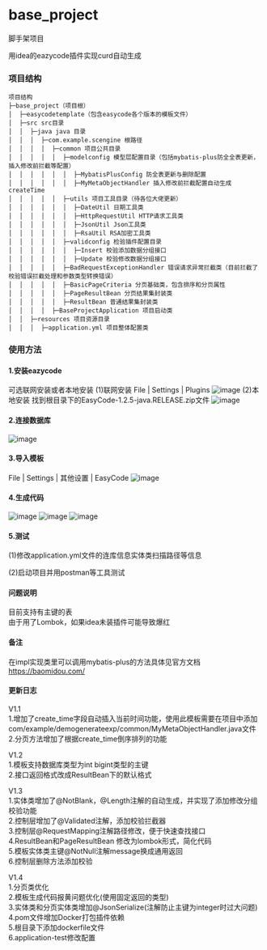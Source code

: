 # base_project

脚手架项目

用idea的eazycode插件实现curd自动生成

### 项目结构
```
项目结构
├─base_project（项目根）
│  ├─easycodetemplate（包含easycode各个版本的模板文件）
│  ├─src src目录
│  │  ├─java java 目录
│  │  │  ├─com.example.scengine 根路径
│  │  │  │  ├─common 项目公共目录
│  │  │  │  │  ├─modelconfig 模型层配置目录（包括mybatis-plus防全全表更新，插入修改前拦截等配置）
│  │  │  │  │  │  ├─MybatisPlusConfig 防全表更新与删除配置
│  │  │  │  │  │  ├─MyMetaObjectHandler 插入修改前拦截配置自动生成createTime
│  │  │  │  │  ├─utils 项目工具目录（待各位大佬更新）
│  │  │  │  │  │  ├─DateUtil 日期工具类
│  │  │  │  │  │  ├─HttpRequestUtil HTTP请求工具类
│  │  │  │  │  │  ├─JsonUtil Json工具类
│  │  │  │  │  │  ├─RsaUtil RSA加密工具类
│  │  │  │  │  ├─validconfig 检验插件配置目录
│  │  │  │  │  │  ├─Insert 校验添加数据分组接口
│  │  │  │  │  │  ├─Update 校验修改数据分组接口
│  │  │  │  │  ├─BadRequestExceptionHandler 错误请求异常拦截类（目前拦截了校验错误拦截处理和参数类型转换错误）
│  │  │  │  │  ├─BasicPageCriteria 分页基础类，包含排序和分页属性
│  │  │  │  │  ├─PageResultBean 分页结果集封装类
│  │  │  │  │  ├─ResultBean 普通结果集封装类
│  │  │  │  ├─BaseProjectApplication 项目启动类
│  │  ├─resources 项目资源目录
│  │  │  ├─application.yml 项目整体配置类
```
### 使用方法
#### 1.安装eazycode
可选联网安装或者本地安装
(1)联网安装
File | Settings | Plugins
![image](img/1656039779950.jpg)
(2)本地安装
找到根目录下的EasyCode-1.2.5-java.RELEASE.zip文件
![image](img/1656040143078.jpg)
#### 2.连接数据库
![image](img/1656040314169.jpg)
#### 3.导入模板
File | Settings | 其他设置 | EasyCode
![image](img/1660792123973.jpg)
#### 4.生成代码
![image](img/1656040433257.jpg)
![image](img/1656048109433.jpg)
![image](img/1656048278796.jpg)
#### 5.测试
(1)修改application.yml文件的连库信息实体类扫描路径等信息

(2)启动项目并用postman等工具测试

#### 问题说明
目前支持有主键的表<br>
由于用了Lombok，如果idea未装插件可能导致爆红

#### 备注
在impl实现类里可以调用mybatis-plus的方法具体见官方文档
https://baomidou.com/

#### 更新日志
V1.1<br>
1.增加了create_time字段自动插入当前时间功能，使用此模板需要在项目中添加com/example/demogenerateexp/common/MyMetaObjectHandler.java文件<br>
2.分页方法增加了根据create_time倒序排列的功能

V1.2<br>
1.模板支持数据库类型为int bigint类型的主键<br>
2.接口返回格式改成ResultBean下的默认格式

V1.3<br>
1.实体类增加了@NotBlank，@Length注解的自动生成，并实现了添加修改分组校验功能<br>
2.控制层增加了@Validated注解，添加校验拦截器<br>
3.控制层@RequestMapping注解路径修改，便于快速查找接口<br>
4.ResultBean和PageResultBean 修改为lombok形式，简化代码<br>
5.模板实体类主键@NotNull注解message换成通用返回<br>
6.控制层删除方法添加校验

V1.4<br>
1.分页类优化<br>
2.模板生成代码报黄问题优化(使用固定返回的类型)<br>
3.实体类和分页实体类增加@JsonSerialize(注解防止主键为integer时过大问题)<br>
4.pom文件增加Docker打包插件依赖<br>
5.根目录下添加dockerfile文件<br>
6.application-test修改配置

